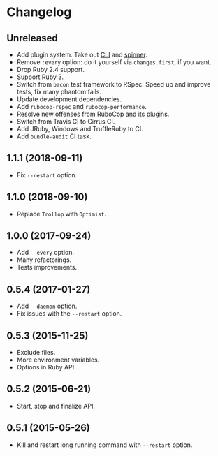 # Changelog

## Unreleased

*   Add plugin system.
    Take out [CLI](https://github.com/filewatcher/filewatcher-cli)
    and [spinner](https://github.com/filewatcher/filewatcher-spinner).
*   Remove `:every` option: do it yourself via `changes.first`, if you want.
*   Drop Ruby 2.4 support.
*   Support Ruby 3.
*   Switch from `bacon` test framework to RSpec.
    Speed up and improve tests, fix many phantom fails.
*   Update development dependencies.
*   Add `rubocop-rspec` and `rubocop-performance`.
*   Resolve new offenses from RuboCop and its plugins.
*   Switch from Travis CI to Cirrus CI.
*   Add JRuby, Windows and TruffleRuby to CI.
*   Add `bundle-audit` CI task.

## 1.1.1 (2018-09-11)

*   Fix `--restart` option.

## 1.1.0 (2018-09-10)

*   Replace `Trollop` with `Optimist`.

## 1.0.0 (2017-09-24)

*   Add `--every` option.
*   Many refactorings.
*   Tests improvements.

## 0.5.4 (2017-01-27)

*   Add `--daemon` option.
*   Fix issues with the `--restart` option.

## 0.5.3 (2015-11-25)

*   Exclude files.
*   More environment variables.
*   Options in Ruby API.

## 0.5.2 (2015-06-21)

*   Start, stop and finalize API.

## 0.5.1 (2015-05-26)

*   Kill and restart long running command with `--restart` option.
